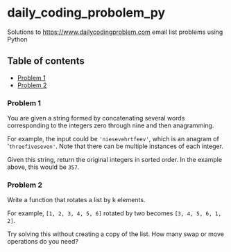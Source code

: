 # daily_coding_probolem_py

Solutions to https://www.dailycodingproblem.com email list problems using Python

## Table of contents
  - [Problem 1](#problem-1)
  - [Problem 2](#problem-2)


### Problem 1

You are given a string formed by concatenating several words corresponding to the integers zero through nine and then anagramming.

For example, the input could be ```'niesevehrtfeev'```, which is an anagram of '```threefiveseven'```. Note that there can be multiple instances of each integer.

Given this string, return the original integers in sorted order. In the example above, this would be ```357```.


### Problem 2

Write a function that rotates a list by k elements.

For example, 
```[1, 2, 3, 4, 5, 6]```
rotated by two becomes 
```[3, 4, 5, 6, 1, 2]```. 

Try solving this without creating a copy of the list. How many swap or move operations do you need?
